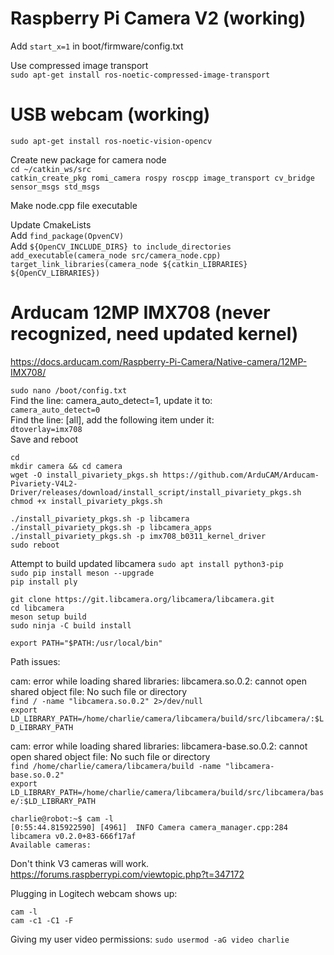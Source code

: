 # Raspberry Pi Camera V2 (working)
Add `start_x=1` in boot/firmware/config.txt  

Use compressed image transport  
`sudo apt-get install ros-noetic-compressed-image-transport`

# USB webcam (working)

`sudo apt-get install ros-noetic-vision-opencv`  


Create new package for camera node  
`cd ~/catkin_ws/src`  
`catkin_create_pkg romi_camera rospy roscpp image_transport cv_bridge sensor_msgs std_msgs`  

Make node.cpp file executable  

Update CmakeLists  
Add `find_package(OpvenCV)`  
Add `${OpenCV_INCLUDE_DIRS} to include_directories`  
`add_executable(camera_node src/camera_node.cpp)`  
`target_link_libraries(camera_node ${catkin_LIBRARIES} ${OpenCV_LIBRARIES})`  



# Arducam 12MP IMX708 (never recognized, need updated kernel)

https://docs.arducam.com/Raspberry-Pi-Camera/Native-camera/12MP-IMX708/

`sudo nano /boot/config.txt`  
Find the line: camera_auto_detect=1, update it to:  
`camera_auto_detect=0`  
Find the line: [all], add the following item under it:  
`dtoverlay=imx708`  
Save and reboot  

`cd`  
`mkdir camera && cd camera`  
`wget -O install_pivariety_pkgs.sh https://github.com/ArduCAM/Arducam-Pivariety-V4L2-Driver/releases/download/install_script/install_pivariety_pkgs.sh
chmod +x install_pivariety_pkgs.sh`  

`./install_pivariety_pkgs.sh -p libcamera`  
`./install_pivariety_pkgs.sh -p libcamera_apps`  
`./install_pivariety_pkgs.sh -p imx708_b0311_kernel_driver`  
`sudo reboot`  


Attempt to build updated libcamera
`sudo apt install python3-pip`  
`sudo pip install meson --upgrade`  
`pip install ply`  

`git clone https://git.libcamera.org/libcamera/libcamera.git`  
`cd libcamera`  
`meson setup build`  
`sudo ninja -C build install`  

`export PATH="$PATH:/usr/local/bin"`  

Path issues:  

cam: error while loading shared libraries: libcamera.so.0.2: cannot open shared object file: No such file or directory  
`find / -name "libcamera.so.0.2" 2>/dev/null`  
`export LD_LIBRARY_PATH=/home/charlie/camera/libcamera/build/src/libcamera/:$LD_LIBRARY_PATH`  


cam: error while loading shared libraries: libcamera-base.so.0.2: cannot open shared object file: No such file or directory  
`find /home/charlie/camera/libcamera/build -name "libcamera-base.so.0.2"`  
`export LD_LIBRARY_PATH=/home/charlie/camera/libcamera/build/src/libcamera/base/:$LD_LIBRARY_PATH`  


```
charlie@robot:~$ cam -l  
[0:55:44.815922590] [4961]  INFO Camera camera_manager.cpp:284 libcamera v0.2.0+83-666f17af  
Available cameras:  
```

Don't think V3 cameras will work.  
https://forums.raspberrypi.com/viewtopic.php?t=347172  


Plugging in Logitech webcam shows up:  
```
cam -l  
cam -c1 -C1 -F  
```

Giving my user video permissions:
`sudo usermod -aG video charlie` 